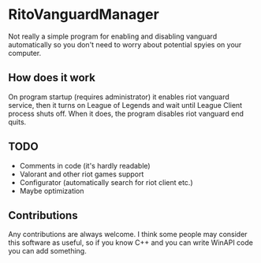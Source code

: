# RitoVanguardManager
Not really a simple program for enabling and disabling vanguard automatically so you don't need to worry about potential spyies on your computer.

## How does it work
On program startup (requires administrator) it enables riot vanguard service, then it turns on League of Legends and wait until League Client process shuts off. 
When it does, the program disables riot vanguard end quits.

## TODO
- Comments in code (it's hardly readable)
- Valorant and other riot games support
- Configurator (automatically search for riot client etc.)
- Maybe optimization

## Contributions
Any contributions are always welcome. I think some people may consider this software as useful, so if you know C++ and you can write WinAPI code you can add something.
